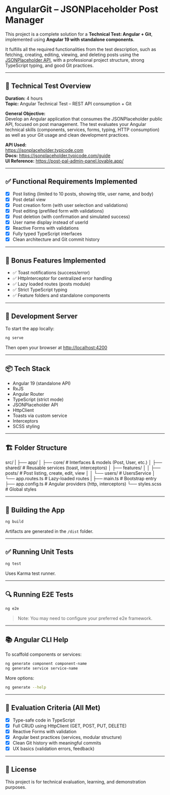 
# AngularGit – JSONPlaceholder Post Manager

This project is a complete solution for a **Technical Test: Angular + Git**, implemented using **Angular 19 with standalone components**.

It fulfills all the required functionalities from the test description, such as fetching, creating, editing, viewing, and deleting posts using the [JSONPlaceholder API](https://jsonplaceholder.typicode.com), with a professional project structure, strong TypeScript typing, and good Git practices.

---

## 🧪 Technical Test Overview

**Duration:** 4 hours  
**Topic:** Angular Technical Test – REST API consumption + Git

**General Objective:**  
Develop an Angular application that consumes the JSONPlaceholder public API, focused on post management. The test evaluates your Angular technical skills (components, services, forms, typing, HTTP consumption) as well as your Git usage and clean development practices.

**API Used:**  
https://jsonplaceholder.typicode.com  
**Docs:** https://jsonplaceholder.typicode.com/guide  
**UI Reference:** https://post-pal-admin-panel.lovable.app/

---

## ✅ Functional Requirements Implemented

- [x] Post listing (limited to 10 posts, showing title, user name, and body)
- [x] Post detail view
- [x] Post creation form (with user selection and validations)
- [x] Post editing (prefilled form with validations)
- [x] Post deletion (with confirmation and simulated success)
- [x] User name display instead of userId
- [x] Reactive Forms with validations
- [x] Fully typed TypeScript interfaces
- [x] Clean architecture and Git commit history

---

## 🎁 Bonus Features Implemented

- ✅ Toast notifications (success/error)
- ✅ HttpInterceptor for centralized error handling
- ✅ Lazy loaded routes (posts module)
- ✅ Strict TypeScript typing
- ✅ Feature folders and standalone components

---

## 🚀 Development Server

To start the app locally:

```bash
ng serve
```

Then open your browser at [http://localhost:4200](http://localhost:4200)

---

## 📦 Tech Stack

- Angular 19 (standalone API)
- RxJS
- Angular Router
- TypeScript (strict mode)
- JSONPlaceholder API
- HttpClient
- Toasts via custom service
- Interceptors
- SCSS styling

---

## 🏗️ Folder Structure

src/
|
├── app/
│   ├── core/                 # Interfaces & models (Post, User, etc.)
│   ├── shared/               # Reusable services (toast, interceptors)
│   ├── features/
│   │   ├── posts/            # Post listing, create, edit, view
│   │   └── users/            # UsersService
│   └── app.routes.ts         # Lazy-loaded routes
|
├── main.ts                   # Bootstrap entry
├── app.config.ts             # Angular providers (http, interceptors)
└── styles.scss               # Global styles

---

## 🧱 Building the App

```bash
ng build
```

Artifacts are generated in the `/dist` folder.

---

## ✅ Running Unit Tests

```bash
ng test
```

Uses Karma test runner.

---

## 🔍 Running E2E Tests

```bash
ng e2e
```

> Note: You may need to configure your preferred e2e framework.

---

## 📚 Angular CLI Help

To scaffold components or services:

```bash
ng generate component component-name
ng generate service service-name
```

More options:

```bash
ng generate --help
```

---

## 📌 Evaluation Criteria (All Met)

- [x] Type-safe code in TypeScript
- [x] Full CRUD using HttpClient (GET, POST, PUT, DELETE)
- [x] Reactive Forms with validation
- [x] Angular best practices (services, modular structure)
- [x] Clean Git history with meaningful commits
- [x] UX basics (validation errors, feedback)

---

## 📝 License

This project is for technical evaluation, learning, and demonstration purposes.
